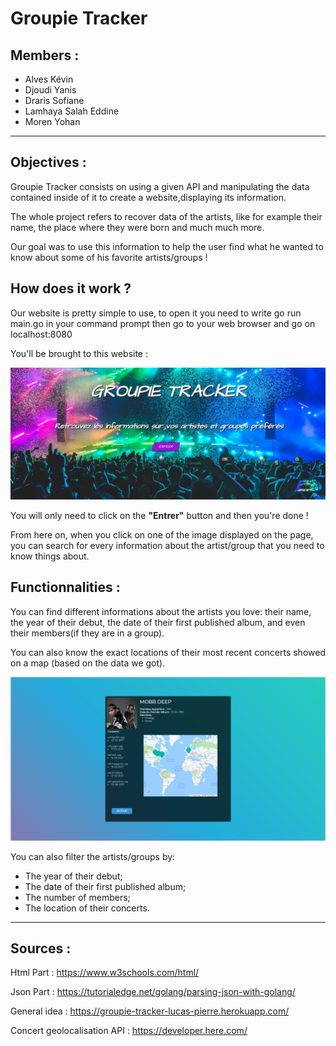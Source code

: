 # Groupie Tracker

## Members :
- Alves Kévin
- Djoudi Yanis
- Draris Sofiane
- Lamhaya Salah Eddine
- Moren Yohan

<hr>

## Objectives :

Groupie Tracker consists on using a given API and manipulating the data contained inside of it to create a website,displaying its information.

The whole project refers to recover data of the artists, like for example their name, the place where they were born and much much more.

Our goal was to use this information to help the user find what he wanted to know about some of his favorite artists/groups !

## How does it work ?

Our website is pretty simple to use, to open it you need to write go run main.go in your command prompt then go to your web browser and go on localhost:8080

You'll be brought to this website :

![image](static/img/others/pdg.png)

You will only need to click on the **"Entrer"** button and then you're done !

From here on, when you click on one of the image displayed on the page, you can search for every information about the artist/group that you need to know things about.

## Functionnalities :
You can find different informations about the artists you love: their name, the year of their debut, the date of their first published album, and even their members(if they are in a group).

You can also know the exact locations of their most recent concerts showed on a map (based on the data we got).

![image](static/img/others/Artist.png)

You can also filter the artists/groups by:
- The year of their debut;
- The date of their first published album;
- The number of members;
- The location of their concerts.

<hr>

## Sources :

Html Part : https://www.w3schools.com/html/

Json Part : https://tutorialedge.net/golang/parsing-json-with-golang/

General idea : https://groupie-tracker-lucas-pierre.herokuapp.com/

Concert geolocalisation API : https://developer.here.com/
